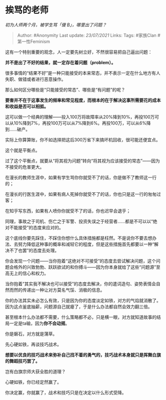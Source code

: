 # 挨骂的老师
*初为人师两个月，被学生骂「傻 B」，哪里出了问题？*

> Author: #Anonymity
Last update: *23/07/2021* 
Links:
Tags:  #家族Clan #第一性Feminism



这有一个特别重要的观念，人一定要先树立好，不然很容易把自己逼出问题：

**并不是出了不好的结果，就一定存在着问题（problem）。**

很多事情的“结果不好”是一种只能接受的本来常态，并不表示一定在什么地方有人失职、做错或者进行恶意操作。

那么如何区分哪些是“只能接受的常态”、哪些是“有问题”的呢？

**要害并不在于这事发生的频率和常见程度，而根本的在于解决这事所需要花的成本和收益是否可以相抵。**

这可以做一个经典的理解——投入100万将故障率从20%降到10%，再投100万可以从10%降到7%，再投100万可以从7%降到6%。再投100万，可以从6%降到……破产。

实际上你算算账，你不如选择把这后300万省下来搞坏机回收，很可能还便宜点。

这个就是平衡点。

过了这个平衡点，就要从“将其视为问题”转向“将其视为应该接受的常态”——因为不接受的危害更大。

在漫长的教师生涯中，如果有学生骂你你就受不了的话，你是做不了教师这一行的；

在漫长的行医生涯中，如果有病人死掉你就受不了的话，你也只是这一行的匆匆过客；

在知乎写东西，如果有人喷你你就受不了的话，你也迟早会退乎；

同理，事故之于司机、伤亡之于军警、投资失误之于经营者……都是不可以以“绝对不能接受”的态度来应对的。

这个底线你要先踩住，不踩住你想什么具体措施都是枉然。不是说你不要去想办法、去努力降低这种事的概率和减轻它的程度，但是这些措施首先都要以一种“解决不了也罢”的态度去处理。

你会发现一个问题——当你抱着“这绝对不可接受”的态度去尝试解决问题，这个问题会格外的兴致勃勃、跃跃欲试的和你搏斗——因为你本身就给了这些“问题源”至高无上的信心和权力。

当你抱着“其实我不解决也可以接受”的态度去解决，你的遣词造句、姿势表情会自然而然的传递出一种让对方莫名气馁、消极的信息。

你的办法其实未必怎么有效，只是因为你的态度淡定如铁，对方的气焰就消散了。因为这点釜底抽薪，问题源自己就瘪了，于是什么办法都自然会效力翻三倍。

甚至根本什么办法都不需要，什么策略都不必，只是横一眼，对方就知道故事的结局一定是ta输，因为**你不会动摇**。

你是磐石，对方就是蒲草。

先心硬如铁，再谈技巧战术。

**想要以优良的技巧战术来弥补自己找不着的勇气的，技巧战术本身就只是挥舞白旗的舞蹈技巧罢了。**

岂有白旗宗师大获全胜的道理？

心硬如铁，你已经定然赢了。

你决定赢，你就赢了，战术和技巧只是在决定以什么形式受降。



